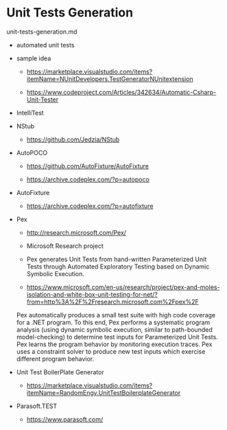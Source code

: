 # Unit Tests Generation

unit-tests-generation.md

*   automated unit tests

*   sample idea

    *   https://marketplace.visualstudio.com/items?itemName=NUnitDevelopers.TestGeneratorNUnitextension

    *   https://www.codeproject.com/Articles/342634/Automatic-Csharp-Unit-Tester

*   IntelliTest

    
*   NStub

    *   https://github.com/Jedzia/NStub

*   AutoPOCO

    *   https://github.com/AutoFixture/AutoFixture

    *   https://archive.codeplex.com/?p=autopoco

*   AutoFixture

    *   https://archive.codeplex.com/?p=autofixture


*   Pex

    *   http://research.microsoft.com/Pex/

    *   Microsoft Research project
    
    *   Pex generates Unit Tests from hand-written Parameterized Unit Tests through 
        Automated Exploratory Testing based on Dynamic Symbolic Execution.

    *   https://www.microsoft.com/en-us/research/project/pex-and-moles-isolation-and-white-box-unit-testing-for-net/?from=http%3A%2F%2Fresearch.microsoft.com%2Fpex%2F


    Pex automatically produces a small test suite with high code coverage for a .NET program. To this end, Pex performs a systematic program analysis (using dynamic symbolic execution, similar to path-bounded model-checking) to determine test inputs for Parameterized Unit Tests. Pex learns the program behavior by monitoring execution traces. Pex uses a constraint solver to produce new test inputs which exercise different program behavior.

*   Unit Test BoilerPlate Generator

    *   https://marketplace.visualstudio.com/items?itemName=RandomEngy.UnitTestBoilerplateGenerator

*   Parasoft.TEST

    *   https://www.parasoft.com/

